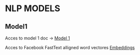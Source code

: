 # NLP MODELS

## Model1

Acces to model 1 doc -> [Model 1](./Model1/README.md)

Acces to Facebook FastText alligned word vectores [Embeddings](https://fasttext.cc/docs/en/aligned-vectors.html)